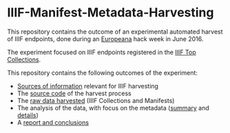 # IIIF-Manifest-Metadata-Harvesting

This repository contains the outcome of an experimental automated harvest of IIIF endpoints, done during an [Europeana](http://www.europeana.eu) hack week in June 2016.

The experiment focused on IIIF endpoints registered in the [IIIF Top Collections](https://docs.google.com/spreadsheets/d/1apQKFkfBV89BvycaBPN6v-LjeaKaVVMaMUsY6L4KRJo/edit#gid=0).

This repository contains the following outcomes of the experiment:

- [Sources of information](https://github.com/nfreire/IIIF-Manifest-Metadata-Harvesting/blob/master/pointers.md) relevant for IIIF harvesting
- The [source code](https://github.com/nfreire/IIIF-Manifest-Metadata-Harvesting/tree/master/harvester%20software) of the harvest process
- The [raw data harvested](https://github.com/nfreire/IIIF-Manifest-Metadata-Harvesting/tree/master/data) (IIIF Collections and Manifests)
- The analysis of the data, with focus on the metadata ([summary](https://github.com/nfreire/IIIF-Manifest-Metadata-Harvesting/blob/master/ManifestAnalysis.md) and  [details](https://github.com/nfreire/IIIF-Manifest-Metadata-Harvesting/blob/master/IIIF-Harvesting-analysis.xls))
- A [report and conclusions](https://github.com/nfreire/IIIF-Manifest-Metadata-Harvesting/blob/master/report.md)
